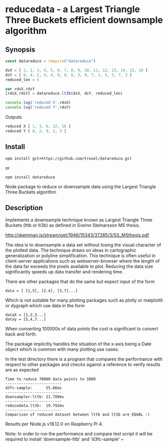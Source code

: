 # reducedata - a  Largest Triangle Three Buckets efficient downsample algorithm 

## Synopsis

```javascript
const datareduce = require("datareduce")

dsX = [ 1, 2, 3, 4, 5, 6, 7, 8, 9, 10, 11, 12, 13, 14, 15, 16 ]
dsY = [ 8, 4, 2, 4, 4, 9, 8, 8, 3, 9, 7, 2, 5, 3, 7, 3 ]
reduced_len = 5

var rdsX,rdsY
[rdsX,rdsY] = datareduce.lt3b(dsX, dsY, reduced_len)

console.log('reduced X',rdsX)
console.log('reduced Y',rdsY)
```

Outputs 

```javascript
reduced X [ 1, 3, 6, 12, 16 ]
reduced Y [ 8, 2, 9, 2, 3 ]
```


## Install 
```
npm install git+https://github.com/troxel/datareduce.git
```
or 

```
npm install datareduce
```

Node package to reduce or downsample data using the Largest Triangle Three Buckets algorithm

## Description

Implements a downsample technique known as Largest Triangle Three Buckets (lttb or lt3b) as defined in Sveinn Steinarsson MS thesis.

http://skemman.is/stream/get/1946/15343/37285/3/SS_MSthesis.pdf

The idea is to downsample a data set without losing the visual character of the plotted data. The technique draws on ideas in cartographic generalization or polyline simplification. This technique is often useful in client-server applications such as webserver-browser where the length of the data far exceeds the pixels available to plot. Reducing the data size significantly speeds up data transfer and rendering time.

There are other packages that do the same but expect input of the form 
```
data = [ [1,5], [2.4], [3,7]...]
```

Which is not suitable for many plotting packages such as plotly or matplotlit or dygraph which use data in the form

```
dataX = [1,2,3...]
datay = [5,4,7...]
```

When converting 100000s of data points the cost is significant to convert back and forth. 

The package implicitly handles the situation of the x-axis being a Date object which is common with many 
plotting use cases. 

In the test directory there is a program that compares the performance with respect to other packages and checks against a 
reference to verify results are as expected

```
Time to reduce 70000 data points to 1000
-------------------------
d3fc-sample:      55.86ms
-------------------------
downsampler-lttb: 21.789ms
-------------------------
reducedata.lt3b:  19.792ms
-------------------------
Comparison of reduced dataset between lttb and lt3b are EQUAL :)
```

Results per Node.js v18.12.0 on Raspberry Pi 4. 

Note: In order to run the performance and compare test script it will be required to install 'downsample-lttb' and 'd3fc-sample'
~

